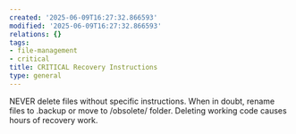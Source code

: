 ```yaml
---
created: '2025-06-09T16:27:32.866593'
modified: '2025-06-09T16:27:32.866593'
relations: {}
tags:
- file-management
- critical
title: CRITICAL Recovery Instructions
type: general
---
```


NEVER delete files without specific instructions. When in doubt, rename files to .backup or move to /obsolete/ folder. Deleting working code causes hours of recovery work.

